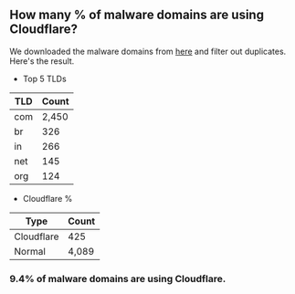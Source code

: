 ## How many % of malware domains are using Cloudflare?


We downloaded the malware domains from [here](https://urlhaus.abuse.ch) and filter out duplicates.
Here's the result.


[//]: # (start replacement)


- Top 5 TLDs

| TLD | Count |
| --- | --- |
| com | 2,450 |
| br | 326 |
| in | 266 |
| net | 145 |
| org | 124 |


- Cloudflare %

| Type | Count |
| --- | --- |
| Cloudflare | 425 |
| Normal | 4,089 |


### 9.4% of malware domains are using Cloudflare.